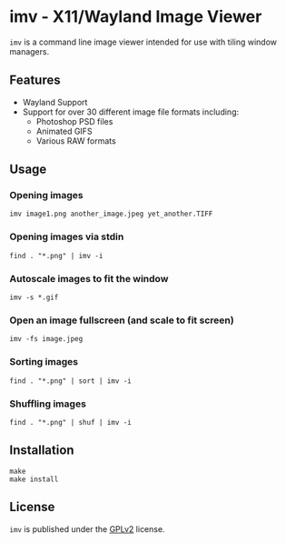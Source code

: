 imv - X11/Wayland Image Viewer
==============================

`imv` is a command line image viewer intended for use with tiling window managers.

Features
--------

* Wayland Support
* Support for over 30 different image file formats including:
  * Photoshop PSD files
  * Animated GIFS
  * Various RAW formats

Usage
-----

### Opening images
    imv image1.png another_image.jpeg yet_another.TIFF

### Opening images via stdin
    find . "*.png" | imv -i

### Autoscale images to fit the window
    imv -s *.gif

### Open an image fullscreen (and scale to fit screen)
    imv -fs image.jpeg

### Sorting images
    find . "*.png" | sort | imv -i

### Shuffling images
    find . "*.png" | shuf | imv -i

Installation
------------

    make
    make install

License
-------
`imv` is published under the [GPLv2](LICENSE) license.
